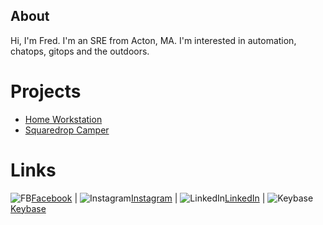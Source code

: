 ## About

Hi, I'm Fred.  I'm an SRE from Acton, MA. I'm interested in automation, chatops, gitops and the outdoors. 

# Projects
  - [Home Workstation](https://github.com/fredsmith/fredsmith/blob/main/projects/workstation.md)
  - [Squaredrop Camper](https://github.com/fredsmith/fredsmith/blob/main/projects/camper.md)
 
# Links
 
![FB](https://raw.githubusercontent.com/fredsmith/fredsmith/main/images/f_logo.png)[Facebook](https://www.facebook.com/fred.smith) | ![Instagram](https://raw.githubusercontent.com/fredsmith/fredsmith/main/images/ig_logo.png)[Instagram](https://www.instagram.com/fredsmith81/) | ![LinkedIn](https://raw.githubusercontent.com/fredsmith/fredsmith/main/images/linkedin_circle.png)[LinkedIn](https://linkedin.com/in/fredsmith/) | ![Keybase](https://raw.githubusercontent.com/fredsmith/fredsmith/main/images/keybase.png)[Keybase](https://keybase.io/derf)
 
<!--
**fredsmith/fredsmith** is a ✨ _special_ ✨ repository because its `README.md` (this file) appears on your GitHub profile.

Here are some ideas to get you started:

- 🔭 I’m currently working on ...
- 🌱 I’m currently learning ...
- 👯 I’m looking to collaborate on ...
- 🤔 I’m looking for help with ...
- 💬 Ask me about ...
- 📫 How to reach me: ...
- 😄 Pronouns: ...
- ⚡ Fun fact: ...
-->
